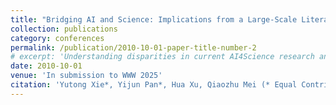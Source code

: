 ```yaml
---
title: "Bridging AI and Science: Implications from a Large-Scale Literature Analysis of AI4Science"
collection: publications
category: conferences
permalink: /publication/2010-10-01-paper-title-number-2
# excerpt: 'Understanding disparities in current AI4Science research and bridging the gap using link prediction'
date: 2010-10-01
venue: 'In submission to WWW 2025'
citation: 'Yutong Xie*, Yijun Pan*, Hua Xu, Qiaozhu Mei (* Equal Contribution)'
---
```

